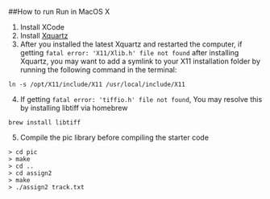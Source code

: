 ##How to run
Run in MacOS X
1) Install XCode
2) Install [Xquartz](https://www.xquartz.org/releases/XQuartz-2.8.1.html)
3) After you installed the latest Xquartz and restarted the computer,
   if getting `fatal error: 'X11/Xlib.h' file not found` after installing Xquartz, you may want to add a symlink to your X11 installation folder by running the following command in the terminal:
```shell
ln -s /opt/X11/include/X11 /usr/local/include/X11
```
4) If getting `fatal error: 'tiffio.h' file not found`, You may resolve this by installing libtiff via homebrew
```shell
brew install libtiff
```
5) Compile the pic library before compiling the starter code
```shell
> cd pic
> make
> cd ..
> cd assign2
> make
> ./assign2 track.txt
```
